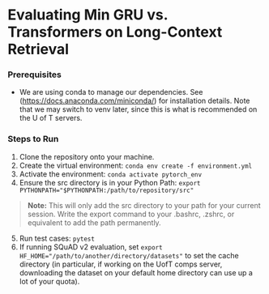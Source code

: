 # Evaluating Min GRU vs. Transformers on Long-Context Retrieval

### Prerequisites
- We are using conda to manage our dependencies. See (https://docs.anaconda.com/miniconda/) for installation details. Note that we may switch to venv later, since this is what is recommended on the U of T servers.

### Steps to Run
1) Clone the repository onto your machine.
2) Create the virtual environment: ```conda env create -f environment.yml```
3) Activate the environment: ```conda activate pytorch_env```
4) Ensure the src directory is in your Python Path: ```export PYTHONPATH="$PYTHONPATH:/path/to/repository/src"```
> **Note:** This will only add the src directory to your path for your current session.  Write the export command to your .bashrc, .zshrc, or equivalent to add the path permanently.
5) Run test cases: ```pytest```
6) If running SQuAD v2 evaluation, set `export HF_HOME="/path/to/another/directory/datasets"` to set the cache directory (in particular, if working on the UofT comps server, downloading the dataset on your default home directory can use up a lot of your quota).